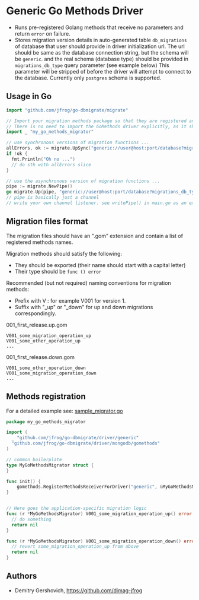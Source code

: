 # Generic Go Methods Driver

* Runs pre-registered Golang methods that receive no parameters and return `error` on failure.
* Stores migration version details in auto-generated table ``db_migrations`` of database that user should provide in driver initialization url.
  The url should be same as the database connection string, but the schema will be `generic`. 
  and the real schema (database type) should be provided in `migrations_db_type` query parameter (see example below)
  This parameter will be stripped of before the driver will attempt to connect to the database.
  Currently only `postgres` schema is supported.  
  

## Usage in Go

```go
import "github.com/jfrog/go-dbmigrate/migrate"

// Import your migration methods package so that they are registered and available for the GoMethods driver.
// There is no need to import the GoMethods driver explicitly, as it should already be imported by your migration methods package.
import _ "my_go_methods_migrator"

// use synchronous versions of migration functions ...
allErrors, ok := migrate.UpSync("generic://user@host:port/database?migrations_db_type=postgres", "./path")
if !ok {
  fmt.Println("Oh no ...")
  // do sth with allErrors slice
}

// use the asynchronous version of migration functions ...
pipe := migrate.NewPipe()
go migrate.Up(pipe, "generic://user@host:port/database?migrations_db_type=postgres", "./path")
// pipe is basically just a channel
// write your own channel listener. see writePipe() in main.go as an example.
```

## Migration files format

The migration files should have an ".gom" extension and contain a list of registered methods names.

Migration methods should satisfy the following:
* They should be exported (their name should start with a capital letter) 
* Their type should be `func () error`

Recommended (but not required) naming conventions for migration methods:
* Prefix with V<version> : for example V001 for version 1. 
* Suffix with "_up" or "_down" for up and down migrations correspondingly.

001_first_release.up.gom
```
V001_some_migration_operation_up
V001_some_other_operation_up
...
```

001_first_release.down.gom
```
V001_some_other_operation_down
V001_some_migration_operation_down
...
```

## Methods registration

For a detailed example see: [sample_migrator.go](https://github.com/jfrog/go-dbmigrate/blob/gomethods/driver/generic/example/sample_migrator.go)

```go
package my_go_methods_migrator

import (
  _ "github.com/jfrog/go-dbmigrate/driver/generic"
  "github.com/jfrog/go-dbmigrate/driver/mongodb/gomethods"
)

// common boilerplate
type MyGoMethodsMigrator struct {
}

func init() {
	gomethods.RegisterMethodsReceiverForDriver("generic", &MyGoMethodsMigrator{})
}


// Here goes the application-specific migration logic
func (r *MyGoMethodsMigrator) V001_some_migration_operation_up() error {
  // do something
  return nil
}

func (r *MyGoMethodsMigrator) V001_some_migration_operation_down() error {
  // revert some_migration_operation_up from above
  return nil
}

```

## Authors

* Demitry Gershovich, https://github.com/dimag-jfrog

 